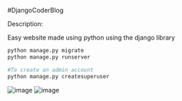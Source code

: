 #DjangoCoderBlog

Description:

Easy website made using python using the django library

```python
python manage.py migrate
python manage.py runserver

#To create an admin account
python manage.py createsuperuser
```

![image](https://github.com/user-attachments/assets/8baa118f-8335-411e-900d-0c6c1ff61f5a)
![image](https://github.com/user-attachments/assets/b521ae57-be36-4926-97ff-eaaf9a4ee4f9)
